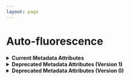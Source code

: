 ```yaml
--- 
layout: page 
---
```

# Auto-fluorescence 

<details markdown="1">
<summary><b>Current Metadata Attributes</b></summary

## Current Metadata Attributes 

| Attribute                                           | Type      | Description                                                                                                                                                                                                                                                                                                                                                                                                                                                                                                                                                                          | Allowable Values                                                          | Required   |
|-----------------------------------------------------|-----------|--------------------------------------------------------------------------------------------------------------------------------------------------------------------------------------------------------------------------------------------------------------------------------------------------------------------------------------------------------------------------------------------------------------------------------------------------------------------------------------------------------------------------------------------------------------------------------------|----------------------------------------------------------------|------------|
| lab_id                                              | Textfield | An internal field labs can use it to add whatever ID(s) they want or need for dataset validation and tracking. This could be a single ID (e.g., "Visium_9OLC_A4_S1") or a delimited list of IDs (e.g., “9OL; 9OLC.A2; Visium_9OLC_A4_S1”). This field will not be accessible to anyone outside of the consortium and no effort will be made to check if IDs provided by one data provider are also used by another.                                                                                                                                                                  |                                                                | False      |
| source_storage_duration_value                       | Numeric   | How long was the source material (parent) stored, prior to this sample being processed.                                                                                                                                                                                                                                                                                                                                                                                                                                                                                              |                                                                | True       |
| time_since_acquisition_instrument_calibration_value | Numeric   | The amount of time since the acqusition instrument was last serviced by the vendor. This provides a metric for assessing drift in data capture.                                                                                                                                                                                                                                                                                                                                                                                                                                      |                                                                | False      |
| contributors_path                                   | Textfield | The path to the file with the ORCID IDs for all contributors of this dataset (e.g., "extras/contributors.tsv" or "./contributors.tsv"). This is an internal metadata field that is just used for ingest.                                                                                                                                                                                                                                                                                                                                                                             |                                                                | True       |
| data_path                                           | Textfield | The top level directory containing the raw and/or processed data. For a single dataset upload this might be "." where as for a data upload containing multiple datasets, this would be the directory name for the respective dataset. For instance, if the data is within a directory called "TEST001-RK" use syntax "/TEST001-RK/" for this field. If there are multiple directory levels, use the format "/TEST001-RK/Run1/Pass2" in which "Pass2" is the subdirectory where the single dataset's data is stored. This is an internal metadata field that is just used for ingest. |                                                                | True       |
| is_image_preprocessing_required                    | Allowable Value  | Depending on if the acquisition instrument was a microscope, slide scanner, etc. will indicate whether or not any level of preprocessing was required to assemble the image (e.g., fusing image tiles) .                                                                                                                                                                                                                                                                                                                                                                             | ```Yes``` ```No```                                                     | False      |
| slide_id                                            | Textfield | A unique ID denoting the slide used. This allows users the ability to determine which tissue sections were processed together on the same slide. It is recommended that data providers prefix the ID with the center name, to prevent values overlapping across centers.                                                                                                                                                                                                                                                                                                             |                                                                | False      |
| tiled_image_columns                                 | Numeric   | This is how many columns used in stitching. This is sometimes referred to as the grid size x.                                                                                                                                                                                                                                                                                                                                                                                                                                                                                        |                                                                | False      |
| tiled_image_count                                   | Numeric   | This is the total number of raw (tiled) images captured, that are to be stitched together.                                                                                                                                                                                                                                                                                                                                                                                                                                                                                           |                                                                | False      |
| intended_tile_overlap_percentage                    | Numeric   | The amount of overlap between tiled images. This is the set point, where as during image acquisition there will be slight variations due to stage registration.                                                                                                                                                                                                                                                                                                                                                                                                                      |                                                                | False      |
| dataset_type                                        | Allowable Value      | The specific type of dataset being produced.                                                                                                                                                                                                                                                                                                                                                                                                                                                                                                                                         | ```10X Multiome``` ```2D Imaging Mass Cytometry``` ```ATACseq``` ```Auto-fluorescence``` ```Cell DIVE``` ```CODEX``` ```Confocal``` ```CosMx``` ```CyCIF``` ```DBiT``` ```DESI``` ```Enhanced Stimulated Raman Spectroscopy (SRS)``` ```GeoMx (nCounter)``` ```GeoMx (NGS)``` ```HiFi-Slide``` ```Histology``` ```LC-MS``` ```Light Sheet``` ```MALDI``` ```MERFISH``` ```MIBI``` ```Molecular Cartography``` ```MUSIC``` ```nanoSPLITS``` ```PhenoCycler``` ```Resolve``` ```RNAseq``` ```RNAseq (with probes)``` ```Second Harmonic Generation (SHG)``` ```SIMS``` ```SNARE-seq2``` ```Stereo-seq``` ```Thick section Multiphoton MxIF``` ```Visium (no probes)``` ```Visium (with probes)``` ```Xenium```| True       |
| analyte_class                                       | Allowable Value      | Analytes are the target molecules being measured with the assay.                                                                                                                                                                                                                                                                                                                                                                                                                                                                                                                     |  ```Chromatin``` ```DNA``` ```DNA + RNA``` ```Endogenous fluorophores``` ```Fluorochrome``` ```Lipid``` ```Metabolite``` ```Nucleic acid and protein``` ```Peptide``` ```Polysaccharide``` ```Protein``` ```RNA  ```| True       |
| acquisition_instrument_vendor                       | Allowable Value      | An acquisition instrument is the device that contains the signal detection hardware and signal processing software. Assays generate signals such as light of various intensities or color or signals representing the molecular mass.                                                                                                                                                                                                                                                                                                                                                | ```Akoya Biosciences``` ```Andor``` ```BGI Genomics``` ```Bruker``` ```Cytiva``` ```Evident Scientific (Olympus)``` ```GE Healthcare``` ```Hamamatsu``` ```Huron Digital Pathology``` ```Illumina``` ```In-House``` ```Ionpath``` ```Keyence``` ```Leica Biosystems``` ```Leica Microsystems``` ```Motic``` ```NanoString``` ```Resolve Biosciences``` ```Sciex``` ```Standard BioTools (Fluidigm)``` ```Thermo Fisher Scientific``` ```Zeiss Microscopy``` | True       |
| acquisition_instrument_model                        | Allowable Value      | Manufacturers of an acquisition instrument may offer various versions (models) of that instrument with different features or sensitivities. Differences in features or sensitivities may be relevant to processing or interpretation of the data.                                                                                                                                                                                                                                                                                                                                    | ```Aperio AT2``` ```Aperio CS2``` ```Axio Observer 3``` ```Axio Observer 5``` ```Axio Observer 7``` ```Axio Scan.Z1``` ```BZ-X710``` ```BZ-X800``` ```BZ-X810``` ```CosMx Spatial Molecular Imager``` ```Custom: Multiphoton``` ```Digital Spatial Profiler``` ```DM6 B``` ```DNBSEQ-T7``` ```EVOS M7000``` ```HiSeq 2500``` ```HiSeq 4000``` ```Hyperion Imaging System``` ```IN Cell Analyzer 2200``` ```Lightsheet 7``` ```MALDI timsTOF Flex Prototype``` ```MIBIscope``` ```MoticEasyScan One``` ```NanoZoomer 2.0-HT``` ```NanoZoomer S210``` ```NanoZoomer S360``` ```NanoZoomer S60``` ```NanoZoomer-SQ``` ```NextSeq 2000``` ```NextSeq 500``` ```NextSeq 550``` ```NovaSeq 6000``` ```NovaSeq X``` ```NovaSeq X Plus``` ```Orbitrap Eclipse Tribrid``` ```Orbitrap Fusion Lumos Tribrid``` ```Phenocycler-Fusion 1.0``` ```Phenocycler-Fusion 2.0``` ```PhenoImager Fusion``` ```Q Exactive``` ```Q Exactive HF``` ```Q Exactive UHMR``` ```QTRAP 5500``` ```Resolve Biosciences Molecular Cartography``` ```SCN400``` ```STELLARIS 5``` ```TissueScope LE Slide Scanner``` ```Unknown``` ```VS200 Slide Scanner``` ```Xenium Analyzer``` ```Zyla 4.2 sCMOS``` | True       |
| source_storage_duration_unit                        | Allowable Value      | The time duration unit of measurement                                                                                                                                                                                                                                                                                                                                                                                                                                                                                                                                                | ```hour``` ```month``` ```day``` ```minute``` ```year``` | True       |
| time_since_acquisition_instrument_calibration_unit  | Allowable Value      | The time unit of measurement                                                                                                                                                                                                                                                                                                                                                                                                                                                                                                                                                         | ```month``` ```day``` ```year``` | False      |
| tile_configuration                                  | Allowable Value      | This is how the tiles are configured for stitching.                                                                                                                                                                                                                                                                                                                                                                                                                                                                                                                                  | ```Column-by-column``` ```Not applicable``` ```Row-by-row``` ```Snake-by-columns``` ```Snake-by-rows``` | False      |
| scan_direction                                      | Allowable Value      | This is the direction of imaging, which is required for stitching.                                                                                                                                                                                                                                                                                                                                                                                                                                                                                                                   | ```Left-and-down``` ```Left-and-up``` ```Not applicable``` ```Right-and-down``` ```Right-and-up``` | False      |
| metadata_schema_id                                  | Textfield | The string that serves as the definitive identifier for the metadata schema version and is readily interpretable by computers for data validation and processing. Example: 22bc762a-5020-419d-b170-24253ed9e8d9                                                                                                                                                                                                                                                                                                                                                                      |                                                                | True       |
| preparation_protocol_doi                            | Textfield      | DOI for the protocols.io page that describes the assay or sample procurment and preparation. For example for an imaging assay, the protocol might include staining of a section through the creation of an OME-TIFF file. In this case the protocol would include any image processing steps required to create the OME-TIFF file. Example: https://dx.doi.org/10.17504/protocols.io.eq2lyno9qvx9/v1                                                                                                                                                                                 |                                                                | True       |
| is_targeted                                        | Allowable Value  | Specifies whether or not a specific molecule(s) is/are targeted for detection/measurement by the assay ("Yes" or "No"). The CODEX analyte is protein.                                                                                                                                                                                                                                                                                                                                                                                                                                | ```Yes``` ```No```                                                     | True       |
| antibodies_path                                     | Textfield | This is the location of the antibodies.tsv file relative to the root of the top level of the upload directory structure. This path should begin with "." and would likely be something like "./extras/antibodies.tsv".                                                                                                                                                                                                                                                                                                                                                               |                                                                | True       |
| parent_sample_id                                    | Textfield | Unique HuBMAP or SenNet identifier of the sample (i.e., block, section or suspension) used to perform this assay. For example, for a RNAseq assay, the parent would be the suspension, whereas, for one of the imaging assays, the parent would be the tissue section. If an assay comes from multiple parent samples then this should be a comma separated list. Example: HBM386.ZGKG.235, HBM672.MKPK.442 or SNT232.UBHJ.322, SNT329.ALSK.102                                                                                                                                      |                                                                | True       |

</details>

<details markdown="1">
<summary><b>Deprecated Metadata Attributes (Version 1)</b></summary>

## Deprecated Metadata Attributes (Version 1)

| Attribute                     | Type      | Description                                                                                                                                                                                                                                                                                         | AllowableValues    | Required   |
|-------------------------------|-----------|-----------------------------------------------------------------------------------------------------------------------------------------------------------------------------------------------------------------------------------------------------------------------------------------------------|--------------------|------------|
| version                       | Allowable Value | Version of the schema to use when validating this metadata.                                                                                                                                                                                                                                         | ['1']              | True       |
| description                   | Textfield | Free-text description of this assay.                                                                                                                                                                                                                                                                |                    | True       |
| donor_id                      | Textfield | HuBMAP Display ID of the donor of the assayed tissue.                                                                                                                                                                                                                                               |                    | True       |
| tissue_id                     | Textfield | HuBMAP Display ID of the assayed tissue.                                                                                                                                                                                                                                                            |                    | True       |
| execution_datetime            | Datetime  | Start date and time of assay, typically a date-time stamped folder generated by the acquisition instrument. YYYY-MM-DD hh:mm, where YYYY is the year, MM is the month with leading 0s, and DD is the day with leading 0s, hh is the hour with leading zeros, mm are the minutes with leading zeros. |                    | True       |
| protocols_io_doi              | Textfield | DOI for protocols.io referring to the protocol for this assay.                                                                                                                                                                                                                                      |                    | True       |
| operator                      | Textfield | Name of the person responsible for executing the assay.                                                                                                                                                                                                                                             |                    | True       |
| operator_email                | Textfield | Email address for the operator.                                                                                                                                                                                                                                                                     |                    | True       |
| pi                            | Textfield | Name of the principal investigator responsible for the data.                                                                                                                                                                                                                                        |                    | True       |
| pi_email                      | Textfield | Email address for the principal investigator.                                                                                                                                                                                                                                                       |                    | True       |
| assay_category                | Allowable Value | Each assay is placed into one of the following 4 general categories: generation of images of microscopic entities, identification & quantitation of molecules by mass spectrometry, imaging mass spectrometry, and determination of nucleotide sequence.                                            | ['imaging']        | True       |
| assay_type                    | Allowable Value | The specific type of assay being executed.                                                                                                                                                                                                                                                          | ['AF']             | True       |
| analyte_class                 | Textfield | Analytes are the target molecules being measured with the assay.                                                                                                                                                                                                                                    |                    | False      |
| is_targeted                   | Allowable Value   | Specifies whether or not a specific molecule(s) is/are targeted for detection/measurement by the assay.                                                                                                                                                                                             | ['Yes','No']                    | True       |
| acquisition_instrument_vendor | Textfield | An acquisition instrument is the device that contains the signal detection hardware and signal processing software. Assays generate signals such as light of various intensities or color or signals representing the molecular mass.                                                               |                    | True       |
| acquisition_instrument_model  | Textfield | Manufacturers of an acquisition instrument may offer various versions (models) of that instrument with different features or sensitivities. Differences in features or sensitivities may be relevant to processing or interpretation of the data.                                                   |                    | True       |
| resolution_x_value            | Numeric   | The width of a pixel.                                                                                                                                                                                                                                                                               |                    | True       |
| resolution_x_unit             | Allowable Value | The unit of measurement of the width of a pixel.                                                                                                                                                                                                                                                    | ['nm', 'um']       | False      |
| resolution_y_value            | Numeric   | The height of a pixel                                                                                                                                                                                                                                                                               |                    | True       |
| resolution_y_unit             | Allowable Value | The unit of measurement of the height of a pixel.                                                                                                                                                                                                                                                   | ['nm', 'um']       | False      |
| resolution_z_value            | Numeric   | Optional if assay does not have multiple z-levels. Note that this is resolution within a given sample: z-pitch (resolution_z_value) is the increment distance between image slices, ie. the microscope stage is moved up or down in increments to capture images of several focal planes.           |                    | True       |
| resolution_z_unit             | Allowable Value | The unit of incremental distance between image slices.                                                                                                                                                                                                                                              | ['mm', 'um', 'nm'] | False      |
| number_of_channels            | Numeric | Number of channels capturing the emission spectrum from natural fluorophores in the sample.                                                                                                                                                                                                         |                    | True       |
| overall_protocols_io_doi      | Textfield | DOI for protocols.io referring to the overall protocol for the assay.                                                                                                                                                                                                                               |                    | True       |
| contributors_path             | Textfield | Relative path to file with ORCID IDs for contributors for this dataset.                                                                                                                                                                                                                             |                    | True       |
| data_path                     | Textfield | Relative path to file or directory with instrument data. Downstream processing will depend on filename extension conventions.                                                                                                                                                                       |                    | True       |

</details>

<details markdown="1">
<summary><b>Deprecated Metadata Attributes (Version 0)</b></summary>

## Deprecated Metadata Attributes (Version 0)

| Attribute                     | Type      | Description                                                                                                                                                                                                                                                                                         | AllowableValues    | Required   |
|-------------------------------|-----------|-----------------------------------------------------------------------------------------------------------------------------------------------------------------------------------------------------------------------------------------------------------------------------------------------------|--------------------|------------|
| donor_id                      | Textfield | HuBMAP Display ID of the donor of the assayed tissue.                                                                                                                                                                                                                                               |                    | True       |
| tissue_id                     | Textfield | HuBMAP Display ID of the assayed tissue.                                                                                                                                                                                                                                                            |                    | True       |
| execution_datetime            | Datetime  | Start date and time of assay, typically a date-time stamped folder generated by the acquisition instrument. YYYY-MM-DD hh:mm, where YYYY is the year, MM is the month with leading 0s, and DD is the day with leading 0s, hh is the hour with leading zeros, mm are the minutes with leading zeros. |                    | True       |
| protocols_io_doi              | Textfield | DOI for protocols.io referring to the protocol for this assay.                                                                                                                                                                                                                                      |                    | True       |
| operator                      | Textfield | Name of the person responsible for executing the assay.                                                                                                                                                                                                                                             |                    | True       |
| operator_email                | Textfield | Email address for the operator.                                                                                                                                                                                                                                                                     |                    | True       |
| pi                            | Textfield | Name of the principal investigator responsible for the data.                                                                                                                                                                                                                                        |                    | True       |
| pi_email                      | Textfield | Email address for the principal investigator.                                                                                                                                                                                                                                                       |                    | True       |
| assay_category                | Allowable Value | Each assay is placed into one of the following 4 general categories: generation of images of microscopic entities, identification & quantitation of molecules by mass spectrometry, imaging mass spectrometry, and determination of nucleotide sequence.                                            | ['imaging']        | True       |
| assay_type                    | Allowable Value | The specific type of assay being executed.                                                                                                                                                                                                                                                          | ['AF']             | True       |
| analyte_class                 | Textfield | Analytes are the target molecules being measured with the assay.                                                                                                                                                                                                                                    |                    | False      |
| is_targeted                   | Allowable Value   | Specifies whether or not a specific molecule(s) is/are targeted for detection/measurement by the assay.                                                                                                                                                                                             | ['Yes','No']                    | True       |
| acquisition_instrument_vendor | Textfield | An acquisition instrument is the device that contains the signal detection hardware and signal processing software. Assays generate signals such as light of various intensities or color or signals representing the molecular mass.                                                               |                    | True       |
| acquisition_instrument_model  | Textfield | Manufacturers of an acquisition instrument may offer various versions (models) of that instrument with different features or sensitivities. Differences in features or sensitivities may be relevant to processing or interpretation of the data.                                                   |                    | True       |
| resolution_x_value            | Numeric   | The width of a pixel.                                                                                                                                                                                                                                                                               |                    | True       |
| resolution_x_unit             | Allowable Value | The unit of measurement of the width of a pixel.                                                                                                                                                                                                                                                    | ['nm', 'um']       | False      |
| resolution_y_value            | Numeric   | The height of a pixel                                                                                                                                                                                                                                                                               |                    | True       |
| resolution_y_unit             | Allowable Value | The unit of measurement of the height of a pixel.                                                                                                                                                                                                                                                   | ['nm', 'um']       | False      |
| resolution_z_value            | Numeric   | Optional if assay does not have multiple z-levels. Note that this is resolution within a given sample: z-pitch (resolution_z_value) is the increment distance between image slices, ie. the microscope stage is moved up or down in increments to capture images of several focal planes.           |                    | True       |
| resolution_z_unit             | Allowable Value | The unit of incremental distance between image slices.                                                                                                                                                                                                                                              | ['mm', 'um', 'nm'] | False      |
| number_of_channels            | Numeric | Number of channels capturing the emission spectrum from natural fluorophores in the sample.                                                                                                                                                                                                         |                    | True       |
| overall_protocols_io_doi      | Textfield | DOI for protocols.io referring to the overall protocol for the assay.                                                                                                                                                                                                                               |                    | True       |
| contributors_path             | Textfield | Relative path to file with ORCID IDs for contributors for this dataset.                                                                                                                                                                                                                             |                    | True       |
| data_path                     | Textfield | Relative path to file or directory with instrument data. Downstream processing will depend on filename extension conventions.                                                                                                                                                                       |                    | True       |

</details>
